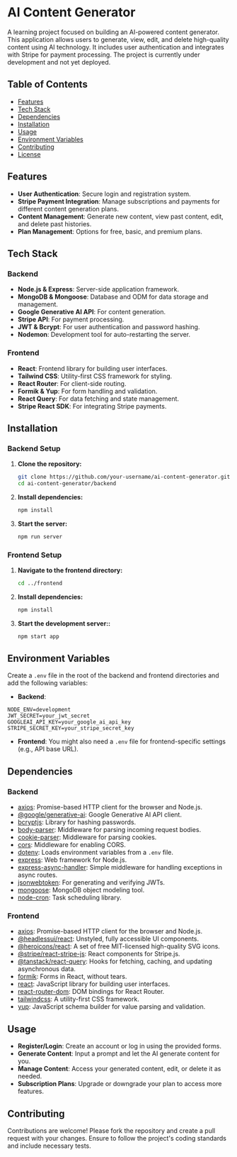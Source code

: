 # AI Content Generator

A learning project focused on building an AI-powered content generator. This application allows users to generate, view, edit, and delete high-quality content using AI technology. It includes user authentication and integrates with Stripe for payment processing. The project is currently under development and not yet deployed.

## Table of Contents
- [Features](#features)
- [Tech Stack](#tech-stack)
- [Dependencies](#dependencies)
- [Installation](#installation)
- [Usage](#usage)
- [Environment Variables](#environment-variables)
- [Contributing](#contributing)
- [License](#license)


## Features
- **User Authentication**: Secure login and registration system.
- **Stripe Payment Integration**: Manage subscriptions and payments for different content generation plans.
- **Content Management**: Generate new content, view past content, edit, and delete past histories.
- **Plan Management**: Options for free, basic, and premium plans.

## Tech Stack
### Backend
- **Node.js & Express**: Server-side application framework.
- **MongoDB & Mongoose**: Database and ODM for data storage and management.
- **Google Generative AI API**: For content generation.
- **Stripe API**: For payment processing.
- **JWT & Bcrypt**: For user authentication and password hashing.
- **Nodemon**: Development tool for auto-restarting the server.

### Frontend
- **React**: Frontend library for building user interfaces.
- **Tailwind CSS**: Utility-first CSS framework for styling.
- **React Router**: For client-side routing.
- **Formik & Yup**: For form handling and validation.
- **React Query**: For data fetching and state management.
- **Stripe React SDK**: For integrating Stripe payments.


## Installation
### Backend Setup
1. **Clone the repository:**
   ```bash
   git clone https://github.com/your-username/ai-content-generator.git
   cd ai-content-generator/backend
   ```

2. **Install dependencies:**
   ```bash
   npm install   
   ```
3. **Start the server:**
   ```bash
   npm run server  
   ```

### Frontend Setup
1. **Navigate to the frontend directory:**
   ```bash
   cd ../frontend
   ```
2. **Install dependencies:**
   ```bash
   npm install   
   ```
3. **Start the development server::**
   ```bash
   npm start app
   ```   


## Environment Variables
Create a `.env` file in the root of the backend and frontend directories and add the following variables:
* **Backend**:

```
NODE_ENV=development 
JWT_SECRET=your_jwt_secret 
GOOGLEAI_API_KEY=your_google_ai_api_key 
STRIPE_SECRET_KEY=your_stripe_secret_key
```

* **Frontend**: You might also need a `.env` file for frontend-specific settings (e.g., API base URL).


## Dependencies
### Backend
- [axios](https://www.npmjs.com/package/axios): Promise-based HTTP client for the browser and Node.js.
- [@google/generative-ai](https://www.npmjs.com/package/@google/generative-ai): Google Generative AI API client.
- [bcryptjs](https://www.npmjs.com/package/bcryptjs): Library for hashing passwords.
- [body-parser](https://www.npmjs.com/package/body-parser): Middleware for parsing incoming request bodies.
- [cookie-parser](https://www.npmjs.com/package/cookie-parser): Middleware for parsing cookies.
- [cors](https://www.npmjs.com/package/cors): Middleware for enabling CORS.
- [dotenv](https://www.npmjs.com/package/dotenv): Loads environment variables from a `.env` file.
- [express](https://www.npmjs.com/package/express): Web framework for Node.js.
- [express-async-handler](https://www.npmjs.com/package/express-async-handler): Simple middleware for handling exceptions in async routes.
- [jsonwebtoken](https://www.npmjs.com/package/jsonwebtoken): For generating and verifying JWTs.
- [mongoose](https://www.npmjs.com/package/mongoose): MongoDB object modeling tool.
- [node-cron](https://www.npmjs.com/package/node-cron): Task scheduling library.

### Frontend
- [axios](https://www.npmjs.com/package/axios): Promise-based HTTP client for the browser and Node.js.
- [@headlessui/react](https://www.npmjs.com/package/@headlessui/react): Unstyled, fully accessible UI components.
- [@heroicons/react](https://www.npmjs.com/package/@heroicons/react): A set of free MIT-licensed high-quality SVG icons.
- [@stripe/react-stripe-js](https://www.npmjs.com/package/@stripe/react-stripe-js): React components for Stripe.js.
- [@tanstack/react-query](https://www.npmjs.com/package/@tanstack/react-query): Hooks for fetching, caching, and updating asynchronous data.
- [formik](https://www.npmjs.com/package/formik): Forms in React, without tears.
- [react](https://www.npmjs.com/package/react): JavaScript library for building user interfaces.
- [react-router-dom](https://www.npmjs.com/package/react-router-dom): DOM bindings for React Router.
- [tailwindcss](https://www.npmjs.com/package/tailwindcss): A utility-first CSS framework.
- [yup](https://www.npmjs.com/package/yup): JavaScript schema builder for value parsing and validation.

      
## Usage
* **Register/Login**: Create an account or log in using the provided forms.
* **Generate Content**: Input a prompt and let the AI generate content for you.
* **Manage Content**: Access your generated content, edit, or delete it as needed.
* **Subscription Plans**: Upgrade or downgrade your plan to access more features.

## Contributing
Contributions are welcome! Please fork the repository and create a pull request with your changes. Ensure to follow the project's coding standards and include necessary tests.

